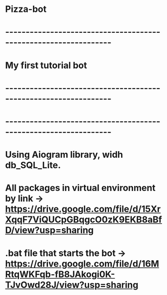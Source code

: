 # Pizza-bot

# ----------------------------------------------------------------
# My first tutorial bot
# ----------------------------------------------------------------



# ----------------------------------------------------------------
# Using Aiogram library, widh db_SQL_Lite.
# All packages in virtual environment by link -> https://drive.google.com/file/d/15XrXqqF7ViQUCpGBqgcO0zK9EKB8aBfD/view?usp=sharing
# .bat file that starts the bot -> https://drive.google.com/file/d/16MRtqWKFqb-fB8JAkogi0K-TJvOwd28J/view?usp=sharing
